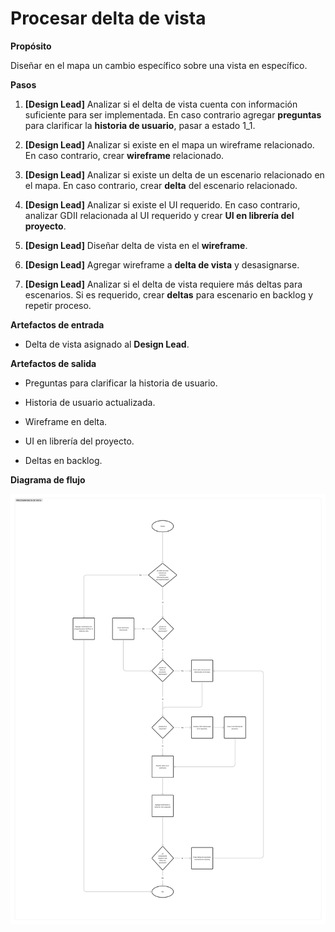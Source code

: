 # Procesar delta de vista 

**Propósito**

Diseñar en el mapa un cambio específico sobre una vista en específico.

**Pasos**

1.  **[Design Lead]** Analizar si el delta de vista cuenta con información suficiente para ser implementada. En caso contrario agregar **preguntas** para clarificar la **historia de usuario**, pasar a estado 1_1.
    
2.  **[Design Lead]** Analizar si existe en el mapa un wireframe relacionado. En caso contrario, crear **wireframe** relacionado.
    
3.  **[Design Lead]** Analizar si existe un delta de un escenario relacionado en el mapa. En caso contrario, crear **delta** del escenario relacionado.
    
4.  **[Design Lead]** Analizar si existe el UI requerido. En caso contrario, analizar GDII relacionada al UI requerido y crear **UI en librería del proyecto**.
    
5.  **[Design Lead]** Diseñar delta de vista en el **wireframe**.
    
6.  **[Design Lead]** Agregar wireframe a **delta de vista** y desasignarse.
    
7.  **[Design Lead]** Analizar si el delta de vista requiere más deltas para escenarios. Si es requerido, crear **deltas** para escenario en backlog y repetir proceso.
    

**Artefactos de entrada**

-   Delta de vista asignado al **Design Lead**.
    

**Artefactos de salida**

-   Preguntas para clarificar la historia de usuario.
    
-   Historia de usuario actualizada.
    
-   Wireframe en delta.
    
-   UI en librería del proyecto.
    
-   Deltas en backlog.
    

**Diagrama de flujo**

![procesar delta técnico](https://raw.githubusercontent.com/walter-lkmx/lkmx-design-knowledge/main/img/image-20220926-192403.png)